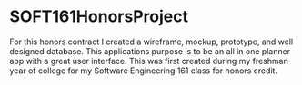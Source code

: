 # SOFT161HonorsProject
For this honors contract I created a wireframe, mockup, prototype, and well designed database. This applications purpose is to be an all in one planner app with a great user interface. This was first created during my freshman year of college for my Software Engineering 161 class for honors credit.
